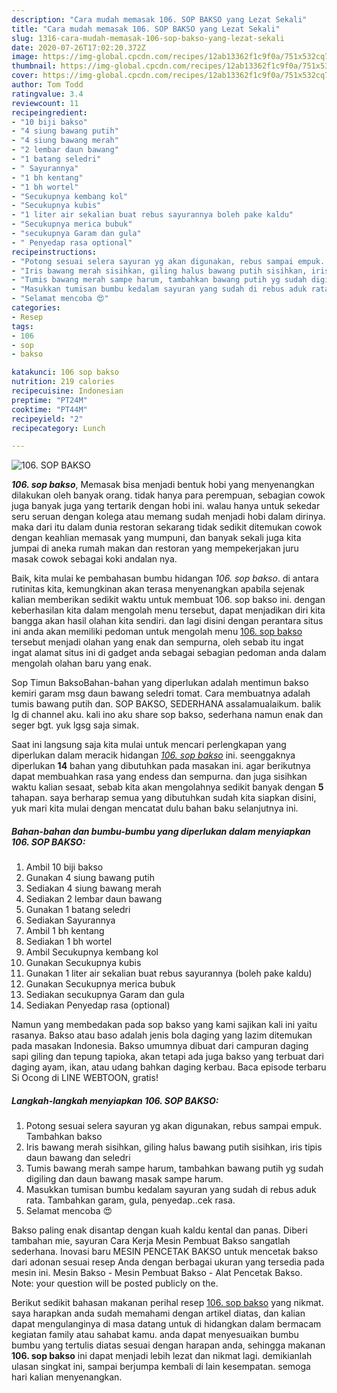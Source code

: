 ```yaml
---
description: "Cara mudah memasak 106. SOP BAKSO yang Lezat Sekali"
title: "Cara mudah memasak 106. SOP BAKSO yang Lezat Sekali"
slug: 1316-cara-mudah-memasak-106-sop-bakso-yang-lezat-sekali
date: 2020-07-26T17:02:20.372Z
image: https://img-global.cpcdn.com/recipes/12ab13362f1c9f0a/751x532cq70/106-sop-bakso-foto-resep-utama.jpg
thumbnail: https://img-global.cpcdn.com/recipes/12ab13362f1c9f0a/751x532cq70/106-sop-bakso-foto-resep-utama.jpg
cover: https://img-global.cpcdn.com/recipes/12ab13362f1c9f0a/751x532cq70/106-sop-bakso-foto-resep-utama.jpg
author: Tom Todd
ratingvalue: 3.4
reviewcount: 11
recipeingredient:
- "10 biji bakso"
- "4 siung bawang putih"
- "4 siung bawang merah"
- "2 lembar daun bawang"
- "1 batang seledri"
- " Sayurannya"
- "1 bh kentang"
- "1 bh wortel"
- "Secukupnya kembang kol"
- "Secukupnya kubis"
- "1 liter air sekalian buat rebus sayurannya boleh pake kaldu"
- "Secukupnya merica bubuk"
- "secukupnya Garam dan gula"
- " Penyedap rasa optional"
recipeinstructions:
- "Potong sesuai selera sayuran yg akan digunakan, rebus sampai empuk. Tambahkan bakso"
- "Iris bawang merah sisihkan, giling halus bawang putih sisihkan, iris tipis daun bawang dan seledri"
- "Tumis bawang merah sampe harum, tambahkan bawang putih yg sudah digiling dan daun bawang masak sampe harum."
- "Masukkan tumisan bumbu kedalam sayuran yang sudah di rebus aduk rata. Tambahkan garam, gula, penyedap..cek rasa."
- "Selamat mencoba 😍"
categories:
- Resep
tags:
- 106
- sop
- bakso

katakunci: 106 sop bakso 
nutrition: 219 calories
recipecuisine: Indonesian
preptime: "PT24M"
cooktime: "PT44M"
recipeyield: "2"
recipecategory: Lunch

---
```



![106. SOP BAKSO](https://img-global.cpcdn.com/recipes/12ab13362f1c9f0a/751x532cq70/106-sop-bakso-foto-resep-utama.jpg)

<b><i>106. sop bakso</i></b>, Memasak bisa menjadi bentuk hobi yang menyenangkan dilakukan oleh banyak orang. tidak hanya para perempuan, sebagian cowok juga banyak juga yang tertarik dengan hobi ini. walau hanya untuk sekedar seru seruan dengan kolega atau memang sudah menjadi hobi dalam dirinya. maka dari itu dalam dunia restoran sekarang tidak sedikit ditemukan cowok dengan keahlian memasak yang mumpuni, dan banyak sekali juga kita jumpai di aneka rumah makan dan restoran yang mempekerjakan juru masak cowok sebagai koki andalan nya.

Baik, kita mulai ke pembahasan bumbu hidangan <i>106. sop bakso</i>. di antara rutinitas kita, kemungkinan akan terasa menyenangkan apabila sejenak kalian memberikan sedikit waktu untuk membuat 106. sop bakso ini. dengan keberhasilan kita dalam mengolah menu tersebut, dapat menjadikan diri kita bangga akan hasil olahan kita sendiri. dan lagi disini dengan perantara situs ini anda akan memiliki pedoman untuk mengolah menu <u>106. sop bakso</u> tersebut menjadi olahan yang enak dan sempurna, oleh sebab itu ingat ingat alamat situs ini di gadget anda sebagai sebagian pedoman anda dalam mengolah olahan baru yang enak.

Sop Timun BaksoBahan-bahan yang diperlukan adalah mentimun bakso kemiri garam msg daun bawang seledri tomat. Cara membuatnya adalah tumis bawang putih dan. SOP BAKSO, SEDERHANA assalamualaikum. balik lg di channel aku. kali ino aku share sop bakso, sederhana namun enak dan seger bgt. yuk lgsg saja simak.


Saat ini langsung saja kita mulai untuk mencari perlengkapan yang diperlukan dalam meracik hidangan <u><i>106. sop bakso</i></u> ini. seenggaknya diperlukan <b>14</b> bahan yang dibutuhkan pada masakan ini. agar berikutnya dapat membuahkan rasa yang endess dan sempurna. dan juga sisihkan waktu kalian sesaat, sebab kita akan mengolahnya sedikit banyak dengan <b>5</b> tahapan. saya berharap semua yang dibutuhkan sudah kita siapkan disini, yuk mari kita mulai dengan mencatat dulu bahan baku selanjutnya ini.

<!--inarticleads1-->

##### Bahan-bahan dan bumbu-bumbu yang diperlukan dalam menyiapkan 106. SOP BAKSO:

1. Ambil 10 biji bakso
1. Gunakan 4 siung bawang putih
1. Sediakan 4 siung bawang merah
1. Sediakan 2 lembar daun bawang
1. Gunakan 1 batang seledri
1. Sediakan  Sayurannya
1. Ambil 1 bh kentang
1. Sediakan 1 bh wortel
1. Ambil Secukupnya kembang kol
1. Gunakan Secukupnya kubis
1. Gunakan 1 liter air sekalian buat rebus sayurannya (boleh pake kaldu)
1. Gunakan Secukupnya merica bubuk
1. Sediakan secukupnya Garam dan gula
1. Sediakan  Penyedap rasa (optional)


Namun yang membedakan pada sop bakso yang kami sajikan kali ini yaitu rasanya. Bakso atau baso adalah jenis bola daging yang lazim ditemukan pada masakan Indonesia. Bakso umumnya dibuat dari campuran daging sapi giling dan tepung tapioka, akan tetapi ada juga bakso yang terbuat dari daging ayam, ikan, atau udang bahkan daging kerbau. Baca episode terbaru Si Ocong di LINE WEBTOON, gratis! 

<!--inarticleads2-->

##### Langkah-langkah menyiapkan 106. SOP BAKSO:

1. Potong sesuai selera sayuran yg akan digunakan, rebus sampai empuk. Tambahkan bakso
1. Iris bawang merah sisihkan, giling halus bawang putih sisihkan, iris tipis daun bawang dan seledri
1. Tumis bawang merah sampe harum, tambahkan bawang putih yg sudah digiling dan daun bawang masak sampe harum.
1. Masukkan tumisan bumbu kedalam sayuran yang sudah di rebus aduk rata. Tambahkan garam, gula, penyedap..cek rasa.
1. Selamat mencoba 😍


Bakso paling enak disantap dengan kuah kaldu kental dan panas. Diberi tambahan mie, sayuran Cara Kerja Mesin Pembuat Bakso sangatlah sederhana. Inovasi baru MESIN PENCETAK BAKSO untuk mencetak bakso dari adonan sesuai resep Anda dengan berbagai ukuran yang tersedia pada mesin ini. Mesin Bakso - Mesin Pembuat Bakso - Alat Pencetak Bakso. Note: your question will be posted publicly on the. 

Berikut sedikit bahasan makanan perihal resep <u>106. sop bakso</u> yang nikmat. saya harapkan anda sudah memahami dengan artikel diatas, dan kalian dapat mengulanginya di masa datang untuk di hidangkan dalam bermacam kegiatan family atau sahabat kamu. anda dapat menyesuaikan bumbu bumbu yang tertulis diatas sesuai dengan harapan anda, sehingga makanan <b>106. sop bakso</b> ini dapat menjadi lebih lezat dan nikmat lagi. demikianlah ulasan singkat ini, sampai berjumpa kembali di lain kesempatan. semoga hari kalian menyenangkan.
